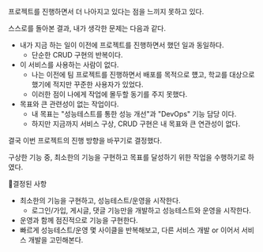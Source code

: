 
프로젝트를 진행하면서 더 나아지고 있다는 점을 느끼지 못하고 있다.

스스로를 돌아본 결과, 내가 생각한 문제는 다음과 같다.
- 내가 지금 하는 일이 이전에 프로젝트를 진행하면서 했던 일과 동일하다.
	- 단순한 CRUD 구현의 반복이다.
- 이 서비스를 사용하는 사람이 없다.
	- 나는 이전에 팀 프로젝트를 진행하면서 배포를 목적으로 헀고, 학교를 대상으로 했기에 적지만 꾸준한 사용자가 있었다.
	- 이러한 점이 나에게 작업에 몰두할 동기를 주지 못했다.
- 목표와 큰 관련성이 없는 작업이다.
	- 내 목표는 "성능테스트를 통한 성능 개선"과 "DevOps" 기능 담당 이다.
	- 하지만 지금까지 서비스 구상, CRUD 구현은 내 목표와 큰 연관성이 없다.

결국 이번 프로젝트의 진행 방향을 바꾸기로 결정했다.

구상한 기능 중, 최소한의 기능을 구현하고 목표를 달성하기 위한 작업을 수행하기로 하였다.

결정된 사항
- 최소한의 기능을 구현하고, 성능테스트/운영을 시작한다.
	- 로그인/가입, 게시글, 댓글 기능만을 개발하고 성능테스트와 운영을 시작한다.
- 운영과 함께 점진적으로 기능을 구현한다.
- 빠르게 성능테스트/운영 몇 사이클을 반복해보고, 다른 서비스 개발 or 이어서 서비스 개발을 고민해본다.
